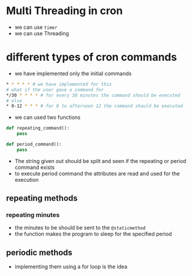 # Multi Threading in cron
* we can use `timer`
* we can use Threading


# different types of cron commands
* we have implemented only the initial commands
```bash
* * * * * # we have implemented for this
# what if the user gave a command for
*/30 * * * * # for every 30 minutes the command should be executed
# else
* 0-12 * * * # for 0 to afternoon 12 the command should be executed

```
* we can used two functions
```python
def repeating_command():
    pass

def period_command():
    pass
```

* The string given out should be split and seen if the repeating or period
  command exists
* to execute period command the attributes are read and used for the execution

## repeating methods
### repeating minutes
* the minutes to be should be sent to the `@staticmethod`
* the function makes the program to sleep for the specified period

## periodic methods
* implementing them using a for loop is the idea
